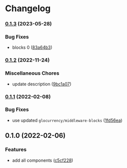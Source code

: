 # Changelog

### [0.1.3](https://www.github.com/glocurrency/bancore-service/compare/v0.1.2...v0.1.3) (2023-05-28)


### Bug Fixes

* blocks 0 ([83a64b3](https://www.github.com/glocurrency/bancore-service/commit/83a64b365596f05e582133714b00670226696374))

### [0.1.2](https://www.github.com/glocurrency/bancore-service/compare/v0.1.1...v0.1.2) (2022-11-24)


### Miscellaneous Chores

* update description ([9bc1a07](https://www.github.com/glocurrency/bancore-service/commit/9bc1a07733a20512bd5ae7eca05a1e5c37a4d540))

### [0.1.1](https://www.github.com/glocurrency/bancore-service/compare/v0.1.0...v0.1.1) (2022-02-08)


### Bug Fixes

* use updated `glocurrency/middleware-blocks` ([1fd56ea](https://www.github.com/glocurrency/bancore-service/commit/1fd56eae74273371f97a5643b6c2b4bed6543053))

## 0.1.0 (2022-02-06)


### Features

* add all components ([c5cf228](https://www.github.com/glocurrency/bancore-service/commit/c5cf22884be641e66e6448a1fa9bb2f894f91086))
